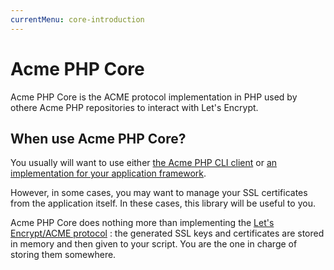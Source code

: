```yaml
---
currentMenu: core-introduction
---
```


# Acme PHP Core

Acme PHP Core is the ACME protocol implementation in PHP used by othere Acme PHP repositories
to interact with Let's Encrypt.

## When use Acme PHP Core?

You usually will want to use either [the Acme PHP CLI client](/documentation)
or [an implementation for your application framework](https://github.com/acmephp).

However, in some cases, you may want to manage your SSL certificates from the application itself.
In these cases, this library will be useful to you.

Acme PHP Core does nothing more than implementing the
[Let's Encrypt/ACME protocol](https://github.com/letsencrypt/acme-spec) : the generated SSL keys
and certificates are stored in memory and then given to your script. You are the one in charge
of storing them somewhere.

